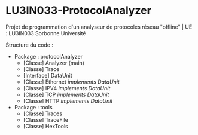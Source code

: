 # LU3IN033-ProtocolAnalyzer
Projet de programmation d'un analyseur de protocoles réseau "offline" | UE : LU3IN033 Sorbonne Université

Structure du code :

* Package : protocolAnalyzer​
  * [Classe] Analyzer (main)​
  * [Classe] Trace​
  * [Interface] DataUnit​
  * [Classe] Ethernet *implements DataUnit*​
  * [Classe] IPV4 *implements DataUnit*​
  * [Classe] TCP *implements DataUnit*​
  * [Classe] HTTP *implements DataUnit*
​
* Package : tools​
  * [Classe] Traces​
  * [Classe] TraceFile​
  * [Classe] HexTools
